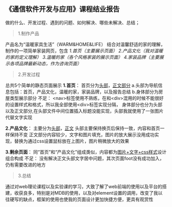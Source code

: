《通信软件开发与应用》课程结业报告
-
做的什么、开发过程、遇到的问题、如何解决、哪些未解决、总结；
> 1.制作产品

产品名为“温暖家具生活”（WARM&HOME&LIFE）
结合对温馨舒适的家的理解，制作的一项简单家装网页，包含
*1.首页（主要展示页面）
2.产品文化（我对温暖的家的定义理解）
3.温暖的家（各个风格家装的展示页面）
4.家装品牌（主要展示各项品牌最新动态，作为咨询页面）*

>2.开发过程

总共5个简单的静态页面展示
**1.首页**：
首页分为<u>头部</u>，<u>正文部分</u>
a.头部为导航信息包括：首页，产品文化，温暖的家，家装品牌，以及报告总结
b.身体部分为房屋类型展示部分
不足：
\<nav>标签使用不熟练，在和\<div>混用的时候不能很好的设置样式和格式，所以我全部使用\<div>标签实现分隔，
身体部分也分为头部以及正文部分,在头部文件中间位置插入标题没能实现，头部我就使用了一张图片代替文字实现

**2.产品文化**：
主要分为<u>头部</u>，<u>正文</u>
头部主要保持换页后保持一致，内容和首页一样保持不变
正文部分内容较少，文字和图片填充，图片的放大展示没用成功实现，替换为通过css设置鼠标放在上图片，图片稍微放大的效果

**3.剩余页面**：
同“首页”和“产品文化”组成类似，内容都为<u>图片+文字+css样式</u>设计组合构成
不足：
没有解决正文头部文字居中问题，其次页面foot没有成功加入，仍有需要改进的地方

>3.总结

通过对web理论课程以及实验课的学习，大致了解了web前端的使用以及平台的搭建，收获良多，特别是对MDB的使用，以及对element设置的调用，改变了我以往硬写的缺点，框架的使用也使我的页面设计更加快捷方便，更具有观赏性
